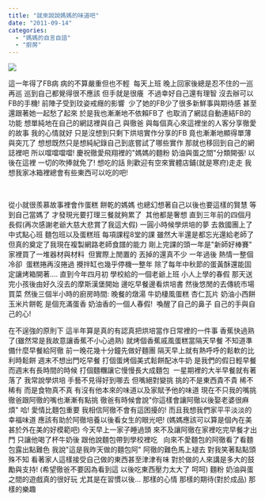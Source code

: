 ```yaml
---
title: "就來說說媽媽的味道吧"
date: "2011-09-14"
categories: 
  - "媽媽的自言自語"
  - "廚房"
---
```


![](images/cb2185b2430770ca3b1472b1c103c84f1922aa0b_wmeg.jpg)

這一年得了FB病 病的不算嚴重但也不輕  每天上班 晚上回家後總是忍不住的一巡再巡 巡到自己都覺得很不應該 但手就是很癢  不過幸好自己還有理智 沒去辦可以FB的手機! 前陣子受到玟姿戒癮的影響  少了她的FB少了很多新鮮事與期待感 甚至還跟著她一起愁了起來 於是我也漸漸地不依賴FB了 也取消了網誌自動連結FB的功能 想單純地在自己的網誌裡與自己 與徹爸 與每個真心來這裡坐的人客分享徹愛的故事 我的心情就好 只是沒想到只剩下烘培實作分享的FB 竟也漸漸地顯得單薄與突兀了 想想既然只是想純紀錄自己到底嘗試了哪些實作 那就也移回到自己的網誌裡吧 所以噹噹噹噹! 慶祝徹愛飛翔裡的"媽媽的麵粉 奶油與蛋之間"分類開張! 以後在這裡 一切的吹捧就免了! 想吃的話 則歡迎有空來實體店鋪(就是寒府)走走 我想我家冰箱裡總會有些東西可以吃的吧!

 

從小就很羨慕故事裡會作蛋糕 餅乾的媽媽 也總幻想著自己以後也要這樣的賢慧 等到自己當媽了 才發現光要打理三餐就夠累了  其他都是奢想 直到三年前的四個月長假(再次感謝老爺大慈大悲賞了我這大假) 一圓小時候學烘培的夢 去救國團上了中式點心班 麵包班以及蛋糕班 每項課程8堂的課 雖然大半還是都忘光還給老師了 但真的奠定了我現在複製網路老師食譜的能力 剛上完課的頭一年是"新師好棒賽"  家裡買了一堆器材與材料  但實際上閒置的 丟掉的還真不少 一年過後 熱情一整個冷卻  蛋糕捲再沒捲過 攪拌缸也幾乎停機一整年 除了每年中秋節的蛋黃酥還能固定讓烤箱開著.... 直到今年四月初 學校給的一個老爺上班 小人上學的春假 那天送完小孩後由好久沒去的摩斯漢堡開始 邊吃早餐邊看烘培書 然後悠閒的去傳統市場買菜 然後三個半小時的廚房時間: 晚餐的燉湯 牛奶棲風蛋糕 杏仁瓦片 奶油小西餅 玉米片餅乾 是個充滿蛋香 奶油香的一個人春假!  喚醒了自己的鼻子 自己的手與自己的心!

在不逞強的原則下 這半年算是真的有認真把烘培當作日常裡的一件事 香蕉快過熟了(雖然常是我故意讓香蕉不小心過熟) 就烤個香蕉戚風蛋糕當隔天早餐 不知道準備什麼早餐給阿徹 前一晚花幾十分鐘先做好麵團 隔天早上就有熱呼呼的鬆軟的比利時鬆餅 週末不想出門吃早餐 打個蛋烤個美式鬆餅配冰牛奶 是我們的假日輕早餐 而週末有長時間的時候 打個麵糰讓它慢慢長大成麵包  一星期裡的大半早餐就有著落了 我常說學烘培 手藝不見得好到哪去 但嘴絕對變挑 挑的不是東西貴不貴 稀不稀有 而是食物真不真 有沒有他本來的味道以及家賦予他的味道 現在不只我的嘴挑 徹爸跟阿徹的嘴也漸漸有點挑 徹爸有時候會說"你這樣會讓阿徹以後娶老婆很麻煩" 哈! 愛情比麵包重要 我相信阿徹不會有這困擾的! 而且我想我們家平平淡淡的幸福味道 應該有助於阿徹培養以後看女生的眼光吧! (媽媽應該可以算是個內在美甚於外在美的好模範吧) 今天早上一家子睡過頭 來不及讓阿徹在家裡吃完早餐才出門 只讓他喝了杯牛奶後 跟他說麵包帶到學校裡吃   向來不愛麵包的阿徹看了看麵包露出點難色 我說"這是我昨天做的麵包阿" 阿徹的難色馬上褪去 對我笑著點點頭 殊不知 看著家人這樣接受自己做的東西甚至津津有味 對於做的人來講是多大的鼓勵與支持! (希望徹爸不要因為看到這 以後吃東西壓力太大了 呵呵) 麵粉 奶油與蛋之間的遊戲真的很好玩 尤其是在習慣以後... 那樣的心情 那樣的期待(對於成品) 那樣的樂趣
